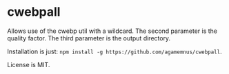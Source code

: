 # cwebpall
Allows use of the cwebp util with a wildcard. The second parameter is the quality factor. The third parameter is the output directory.

Installation is just: ````npm install -g https://github.com/agamemnus/cwebpall````.

License is MIT.
